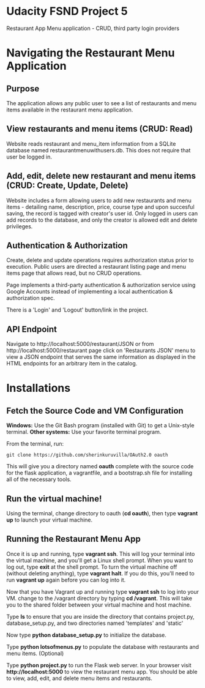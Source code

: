 # Udacity FSND Project 5
Restaurant App Menu application - CRUD, third party login providers

# Navigating the Restaurant Menu Application
## Purpose
The application allows any public user to see a list of restaurants and menu items available in the restaurant menu application. 

## View restaurants and menu items (CRUD: Read)
Website reads restaurant and menu_item information from a SQLite database named restaurantmenuwithusers.db. This does not require that user be logged in.

## Add, edit, delete new restaurant and menu items (CRUD: Create, Update, Delete)
Website includes a form allowing users to add new restaurants and menu items - detailing name, description, price, course type and upon succesful saving, the record is tagged with creator's user id. Only logged in users can add records to the database, and only the creator is allowed edit and delete privileges.

## Authentication & Authorization
Create, delete and update operations requires authorization status prior to execution.  Public users are directed a restaurant listing page and menu items page that allows read, but no CRUD operations.

Page implements a third-party authentication & authorization service using Google Accounts instead of implementing a local authentication & authorization spec.

There is a 'Login' and 'Logout' button/link in the project. 

## API Endpoint
Navigate to http://localhost:5000/restaurant/JSON  or from http://localhost:5000/restaurant page click on 'Restaurants JSON' menu to view a JSON endpoint that serves the same information as displayed in the HTML endpoints for an arbitrary item in the catalog.

# Installations
## Fetch the Source Code and VM Configuration

**Windows:** Use the Git Bash program (installed with Git) to get a Unix-style terminal.
**Other systems:** Use your favorite terminal program.

From the terminal, run:

    git clone https://github.com/sherinkuruvilla/OAuth2.0 oauth

This will give you a directory named **oauth** complete with the source code for the flask application, a vagrantfile, and a bootstrap.sh file for installing all of the necessary tools.

## Run the virtual machine!

Using the terminal, change directory to oauth (**cd oauth**), then type **vagrant up** to launch your virtual machine.


## Running the Restaurant Menu App
Once it is up and running, type **vagrant ssh**. This will log your terminal into the virtual machine, and you'll get a Linux shell prompt. When you want to log out, type **exit** at the shell prompt.  To turn the virtual machine off (without deleting anything), type **vagrant halt**. If you do this, you'll need to run **vagrant up** again before you can log into it.


Now that you have Vagrant up and running type **vagrant ssh** to log into your VM.  change to the /vagrant directory by typing **cd /vagrant**. This will take you to the shared folder between your virtual machine and host machine.

Type **ls** to ensure that you are inside the directory that contains project.py, database_setup.py, and two directories named 'templates' and 'static'

Now type **python database_setup.py** to initialize the database.

Type **python lotsofmenus.py** to populate the database with restaurants and menu items. (Optional)

Type **python project.py** to run the Flask web server. In your browser visit **http://localhost:5000** to view the restaurant menu app.  You should be able to view, add, edit, and delete menu items and restaurants.



